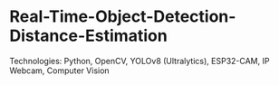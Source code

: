 # Real-Time-Object-Detection-Distance-Estimation
Technologies: Python, OpenCV, YOLOv8 (Ultralytics), ESP32-CAM, IP Webcam, Computer Vision
